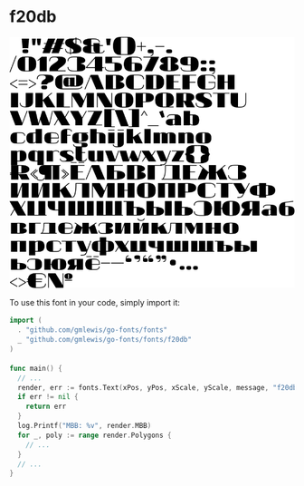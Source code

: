 # f20db

![f20db](f20db.png)

To use this font in your code, simply import it:

```go
import (
  . "github.com/gmlewis/go-fonts/fonts"
  _ "github.com/gmlewis/go-fonts/fonts/f20db"
)

func main() {
  // ...
  render, err := fonts.Text(xPos, yPos, xScale, yScale, message, "f20db", Center)
  if err != nil {
    return err
  }
  log.Printf("MBB: %v", render.MBB)
  for _, poly := range render.Polygons {
    // ...
  }
  // ...
}
```
